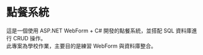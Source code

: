 # 點餐系統
這是一個使用 ASP.NET WebForm + C# 開發的點餐系統，並搭配 SQL 資料庫進行 CRUD 操作。  
此專案為學校作業，主要目的是練習 WebForm 與資料庫整合。
